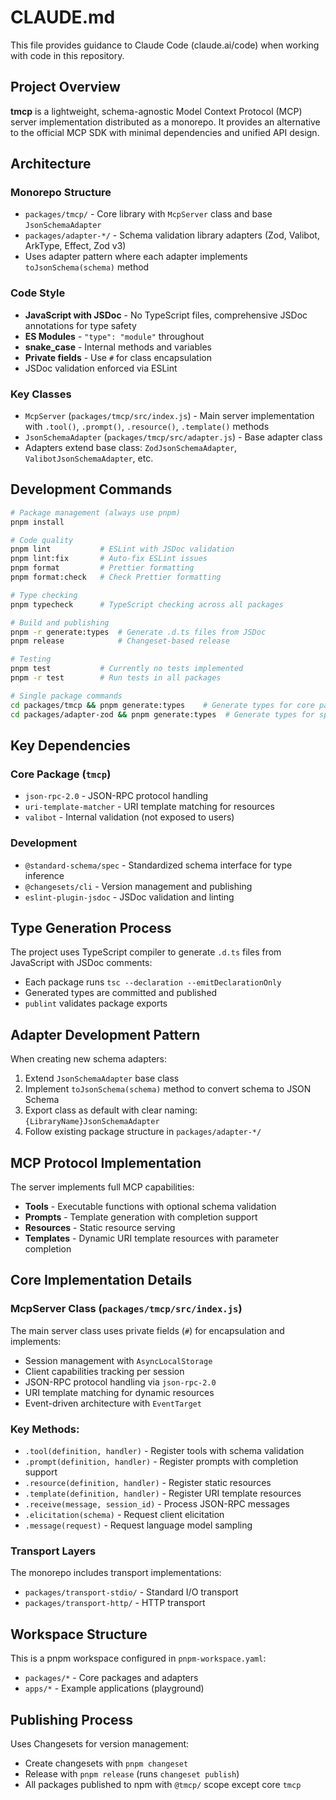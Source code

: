 # CLAUDE.md

This file provides guidance to Claude Code (claude.ai/code) when working with code in this repository.

## Project Overview

**tmcp** is a lightweight, schema-agnostic Model Context Protocol (MCP) server implementation distributed as a monorepo. It provides an alternative to the official MCP SDK with minimal dependencies and unified API design.

## Architecture

### Monorepo Structure

- `packages/tmcp/` - Core library with `McpServer` class and base `JsonSchemaAdapter`
- `packages/adapter-*/` - Schema validation library adapters (Zod, Valibot, ArkType, Effect, Zod v3)
- Uses adapter pattern where each adapter implements `toJsonSchema(schema)` method

### Code Style

- **JavaScript with JSDoc** - No TypeScript files, comprehensive JSDoc annotations for type safety
- **ES Modules** - `"type": "module"` throughout
- **snake_case** - Internal methods and variables
- **Private fields** - Use `#` for class encapsulation
- JSDoc validation enforced via ESLint

### Key Classes

- `McpServer` (`packages/tmcp/src/index.js`) - Main server implementation with `.tool()`, `.prompt()`, `.resource()`, `.template()` methods
- `JsonSchemaAdapter` (`packages/tmcp/src/adapter.js`) - Base adapter class
- Adapters extend base class: `ZodJsonSchemaAdapter`, `ValibotJsonSchemaAdapter`, etc.

## Development Commands

```bash
# Package management (always use pnpm)
pnpm install

# Code quality
pnpm lint           # ESLint with JSDoc validation
pnpm lint:fix       # Auto-fix ESLint issues
pnpm format         # Prettier formatting
pnpm format:check   # Check Prettier formatting

# Type checking
pnpm typecheck      # TypeScript checking across all packages

# Build and publishing
pnpm -r generate:types  # Generate .d.ts files from JSDoc
pnpm release            # Changeset-based release

# Testing
pnpm test           # Currently no tests implemented
pnpm -r test        # Run tests in all packages

# Single package commands
cd packages/tmcp && pnpm generate:types    # Generate types for core package
cd packages/adapter-zod && pnpm generate:types  # Generate types for specific adapter
```

## Key Dependencies

### Core Package (`tmcp`)

- `json-rpc-2.0` - JSON-RPC protocol handling
- `uri-template-matcher` - URI template matching for resources
- `valibot` - Internal validation (not exposed to users)

### Development

- `@standard-schema/spec` - Standardized schema interface for type inference
- `@changesets/cli` - Version management and publishing
- `eslint-plugin-jsdoc` - JSDoc validation and linting

## Type Generation Process

The project uses TypeScript compiler to generate `.d.ts` files from JavaScript with JSDoc comments:

- Each package runs `tsc --declaration --emitDeclarationOnly`
- Generated types are committed and published
- `publint` validates package exports

## Adapter Development Pattern

When creating new schema adapters:

1. Extend `JsonSchemaAdapter` base class
2. Implement `toJsonSchema(schema)` method to convert schema to JSON Schema
3. Export class as default with clear naming: `{LibraryName}JsonSchemaAdapter`
4. Follow existing package structure in `packages/adapter-*/`

## MCP Protocol Implementation

The server implements full MCP capabilities:

- **Tools** - Executable functions with optional schema validation
- **Prompts** - Template generation with completion support
- **Resources** - Static resource serving
- **Templates** - Dynamic URI template resources with parameter completion

## Core Implementation Details

### McpServer Class (`packages/tmcp/src/index.js`)

The main server class uses private fields (`#`) for encapsulation and implements:

- Session management with `AsyncLocalStorage`
- Client capabilities tracking per session
- JSON-RPC protocol handling via `json-rpc-2.0`
- URI template matching for dynamic resources
- Event-driven architecture with `EventTarget`

### Key Methods:

- `.tool(definition, handler)` - Register tools with schema validation
- `.prompt(definition, handler)` - Register prompts with completion support
- `.resource(definition, handler)` - Register static resources
- `.template(definition, handler)` - Register URI template resources
- `.receive(message, session_id)` - Process JSON-RPC messages
- `.elicitation(schema)` - Request client elicitation
- `.message(request)` - Request language model sampling

### Transport Layers

The monorepo includes transport implementations:

- `packages/transport-stdio/` - Standard I/O transport
- `packages/transport-http/` - HTTP transport

## Workspace Structure

This is a pnpm workspace configured in `pnpm-workspace.yaml`:

- `packages/*` - Core packages and adapters
- `apps/*` - Example applications (playground)

## Publishing Process

Uses Changesets for version management:

- Create changesets with `pnpm changeset`
- Release with `pnpm release` (runs `changeset publish`)
- All packages published to npm with `@tmcp/` scope except core `tmcp`
